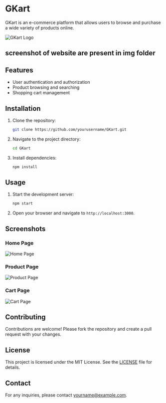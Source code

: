 # GKart

GKart is an e-commerce platform that allows users to browse and purchase a wide variety of products online.

![GKart Logo](images/logo.png)


## screenshot of website are present in img folder
## Features

- User authentication and authorization
- Product browsing and searching
- Shopping cart management


## Installation

1. Clone the repository:
    ```bash
    git clone https://github.com/yourusername/GKart.git
    ```
2. Navigate to the project directory:
    ```bash
    cd GKart
    ```
3. Install dependencies:
    ```bash
    npm install
    ```

## Usage

1. Start the development server:
    ```bash
    npm start
    ```
2. Open your browser and navigate to `http://localhost:3000`.

## Screenshots

### Home Page
![Home Page](./img/Screenshot(39).png)

### Product Page
![Product Page](images/productpage.png)

### Cart Page
![Cart Page](images/cartpage.png)

## Contributing

Contributions are welcome! Please fork the repository and create a pull request with your changes.

## License

This project is licensed under the MIT License. See the [LICENSE](LICENSE) file for details.

## Contact

For any inquiries, please contact [yourname@example.com](mailto:yourname@example.com).
